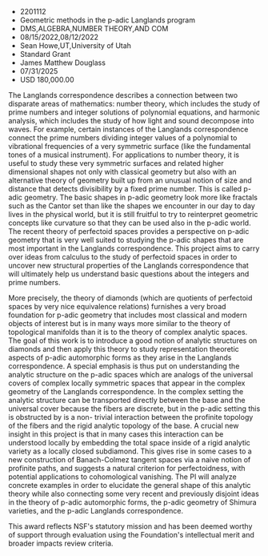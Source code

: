 
* 2201112
* Geometric methods in the p-adic Langlands program
* DMS,ALGEBRA,NUMBER THEORY,AND COM
* 08/15/2022,08/12/2022
* Sean Howe,UT,University of Utah
* Standard Grant
* James Matthew Douglass
* 07/31/2025
* USD 180,000.00

The Langlands correspondence describes a connection between two disparate areas
of mathematics: number theory, which includes the study of prime numbers and
integer solutions of polynomial equations, and harmonic analysis, which includes
the study of how light and sound decompose into waves. For example, certain
instances of the Langlands correspondence connect the prime numbers dividing
integer values of a polynomial to vibrational frequencies of a very symmetric
surface (like the fundamental tones of a musical instrument). For applications
to number theory, it is useful to study these very symmetric surfaces and
related higher dimensional shapes not only with classical geometry but also with
an alternative theory of geometry built up from an unusual notion of size and
distance that detects divisibility by a fixed prime number. This is called
p-adic geometry. The basic shapes in p-adic geometry look more like fractals
such as the Cantor set than like the shapes we encounter in our day to day lives
in the physical world, but it is still fruitful to try to reinterpret geometric
concepts like curvature so that they can be used also in the p-adic world. The
recent theory of perfectoid spaces provides a perspective on p-adic geometry
that is very well suited to studying the p-adic shapes that are most important
in the Langlands correspondence. This project aims to carry over ideas from
calculus to the study of perfectoid spaces in order to uncover new structural
properties of the Langlands correspondence that will ultimately help us
understand basic questions about the integers and prime numbers.

More precisely, the theory of diamonds (which are quotients of perfectoid spaces
by very nice equivalence relations) furnishes a very broad foundation for p-adic
geometry that includes most classical and modern objects of interest but is in
many ways more similar to the theory of topological manifolds than it is to the
theory of complex analytic spaces. The goal of this work is to introduce a good
notion of analytic structures on diamonds and then apply this theory to study
representation theoretic aspects of p-adic automorphic forms as they arise in
the Langlands correspondence. A special emphasis is thus put on understanding
the analytic structure on the p-adic spaces which are analogs of the universal
covers of complex locally symmetric spaces that appear in the complex geometry
of the Langlands correspondence. In the complex setting the analytic structure
can be transported directly between the base and the universal cover because the
fibers are discrete, but in the p-adic setting this is obstructed by is a non-
trivial interaction between the profinite topology of the fibers and the rigid
analytic topology of the base. A crucial new insight in this project is that in
many cases this interaction can be understood locally by embedding the total
space inside of a rigid analytic variety as a locally closed subdiamond. This
gives rise in some cases to a new construction of Banach-Colmez tangent spaces
via a naive notion of profinite paths, and suggests a natural criterion for
perfectoidness, with potential applications to cohomological vanishing. The PI
will analyze concrete examples in order to elucidate the general shape of this
analytic theory while also connecting some very recent and previously disjoint
ideas in the theory of p-adic automorphic forms, the p-adic geometry of Shimura
varieties, and the p-adic Langlands correspondence.

This award reflects NSF's statutory mission and has been deemed worthy of
support through evaluation using the Foundation's intellectual merit and broader
impacts review criteria.
